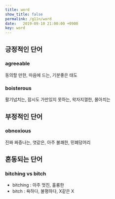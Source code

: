```yaml
---
title: word
show_title: false
permalink: /g11n/word
date:   2019-09-10 21:00:00 +0900
key: word
---
```

## 긍정적인 단어
### agreeable
동의할 만한, 마음에 드는, 기분좋은 태도

### boisterous
활기넘치는, 잠시도 가만있지 못하는, 왁자지껄한, 몰아치는


## 부정적인 단어
### obnoxious
진짜 짜증나는, 엿같은, 아주 불쾌한, 민폐덩어리

## 혼동되는 단어
### bitching vs bitch
- bitching : 아주 멋진, 훌륭한
- bitch : 욕하다, 불평하다, X같은 X